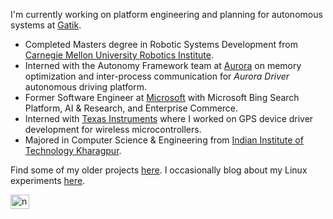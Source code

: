 I'm currently working on platform engineering and planning for autonomous systems at [Gatik](https://gatik.ai/).

- Completed Masters degree in Robotic Systems Development from [Carnegie Mellon University Robotics Institute](https://ri.cmu.edu/). 
- Interned with the Autonomy Framework team at [Aurora](https://aurora.tech/) on memory optimization and inter-process communication for _Aurora Driver_ autonomous driving platform.
- Former Software Engineer at [Microsoft](https://www.microsoft.com/) with Microsoft Bing Search Platform, AI & Research, and Enterprise Commerce.
- Interned with [Texas Instruments](https://ti.com/) where I worked on GPS device driver development for wireless microcontrollers.
- Majored in Computer Science & Engineering from [Indian Institute of Technology Kharagpur](http://iitkgp.ac.in/).

Find some of my older projects [here](https://nevalsar.github.io/#/projects). I occasionally blog about my Linux experiments [here](https://nevalsar.hashnode.dev).

<a href="https://linkedin.com/in/nevinvalsaraj" target="blank"><img align="center" src="https://raw.githubusercontent.com/rahuldkjain/github-profile-readme-generator/master/src/images/icons/Social/linked-in-alt.svg" alt="nevinvalsaraj" height="22.5" width="30" /></a>
